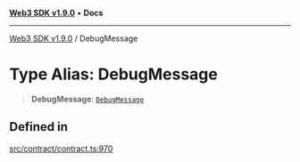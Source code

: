 [**Web3 SDK v1.9.0**](../README.md) • **Docs**

***

[Web3 SDK v1.9.0](../globals.md) / DebugMessage

# Type Alias: DebugMessage

> **DebugMessage**: [`DebugMessage`](../namespaces/node/interfaces/DebugMessage.md)

## Defined in

[src/contract/contract.ts:970](https://github.com/Mystic-Nayy/alephium-web3/blob/ee41f5e0e7d7fb0b155fe62f05b2ac03772895ca/packages/web3/src/contract/contract.ts#L970)
